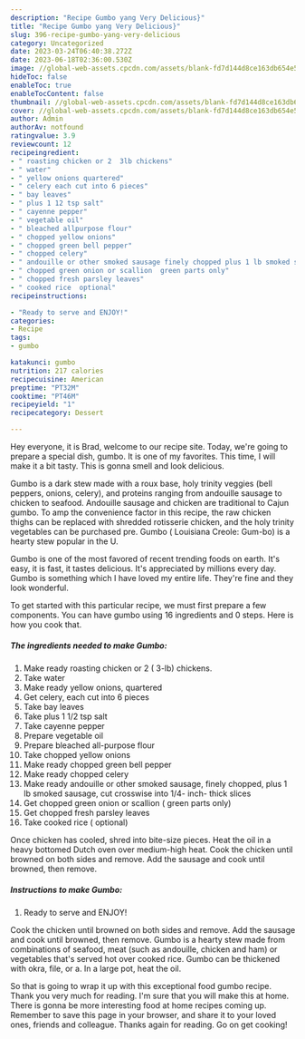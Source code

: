 ```yaml
---
description: "Recipe Gumbo yang Very Delicious}"
title: "Recipe Gumbo yang Very Delicious}"
slug: 396-recipe-gumbo-yang-very-delicious
category: Uncategorized
date: 2023-03-24T06:40:38.272Z
date: 2023-06-18T02:36:00.530Z
image: //global-web-assets.cpcdn.com/assets/blank-fd7d144d8ce163db654e5a02c40b08a2775adb7897d16e4062681dc7e1b2800f.png
hideToc: false
enableToc: true
enableTocContent: false
thumbnail: //global-web-assets.cpcdn.com/assets/blank-fd7d144d8ce163db654e5a02c40b08a2775adb7897d16e4062681dc7e1b2800f.png
cover: //global-web-assets.cpcdn.com/assets/blank-fd7d144d8ce163db654e5a02c40b08a2775adb7897d16e4062681dc7e1b2800f.png
author: Admin
authorAv: notfound
ratingvalue: 3.9
reviewcount: 12
recipeingredient:
- " roasting chicken or 2  3lb chickens"
- " water"
- " yellow onions quartered"
- " celery each cut into 6 pieces"
- " bay leaves"
- " plus 1 12 tsp salt"
- " cayenne pepper"
- " vegetable oil"
- " bleached allpurpose flour"
- " chopped yellow onions"
- " chopped green bell pepper"
- " chopped celery"
- " andouille or other smoked sausage finely chopped plus 1 lb smoked sausage cut crosswise into 14 inch thick slices"
- " chopped green onion or scallion  green parts only"
- " chopped fresh parsley leaves"
- " cooked rice  optional"
recipeinstructions:

- "Ready to serve and ENJOY!"
categories:
- Recipe
tags:
- gumbo

katakunci: gumbo 
nutrition: 217 calories
recipecuisine: American
preptime: "PT32M"
cooktime: "PT46M"
recipeyield: "1"
recipecategory: Dessert

---
```



Hey everyone, it is Brad, welcome to our recipe site. Today, we're going to prepare a special dish, gumbo. It is one of my favorites. This time, I will make it a bit tasty. This is gonna smell and look delicious.

Gumbo is a dark stew made with a roux base, holy trinity veggies (bell peppers, onions, celery), and proteins ranging from andouille sausage to chicken to seafood. Andouille sausage and chicken are traditional to Cajun gumbo. To amp the convenience factor in this recipe, the raw chicken thighs can be replaced with shredded rotisserie chicken, and the holy trinity vegetables can be purchased pre. Gumbo ( Louisiana Creole: Gum-bo) is a hearty stew popular in the U.

Gumbo is one of the most favored of recent trending foods on earth. It's easy, it is fast, it tastes delicious. It's appreciated by millions every day. Gumbo is something which I have loved my entire life. They're fine and they look wonderful.


To get started with this particular recipe, we must first prepare a few components. You can have gumbo using 16 ingredients and 0 steps. Here is how you cook that.

<!--inarticleads1-->

##### The ingredients needed to make Gumbo:

1. Make ready  roasting chicken or 2 ( 3-lb) chickens.
1. Take  water
1. Make ready  yellow onions, quartered
1. Get  celery, each cut into 6 pieces
1. Take  bay leaves
1. Take  plus 1 1/2 tsp salt
1. Take  cayenne pepper
1. Prepare  vegetable oil
1. Prepare  bleached all-purpose flour
1. Take  chopped yellow onions
1. Make ready  chopped green bell pepper
1. Make ready  chopped celery
1. Make ready  andouille or other smoked sausage, finely chopped, plus 1 lb smoked sausage, cut crosswise into 1/4- inch- thick slices
1. Get  chopped green onion or scallion ( green parts only)
1. Get  chopped fresh parsley leaves
1. Take  cooked rice ( optional)


Once chicken has cooled, shred into bite-size pieces. Heat the oil in a heavy bottomed Dutch oven over medium-high heat. Cook the chicken until browned on both sides and remove. Add the sausage and cook until browned, then remove. 

<!--inarticleads2-->

##### Instructions to make Gumbo:


1. Ready to serve and ENJOY!

Cook the chicken until browned on both sides and remove. Add the sausage and cook until browned, then remove. Gumbo is a hearty stew made from combinations of seafood, meat (such as andouille, chicken and ham) or vegetables that&#39;s served hot over cooked rice. Gumbo can be thickened with okra, file, or a. In a large pot, heat the oil. 

So that is going to wrap it up with this exceptional food gumbo recipe. Thank you very much for reading. I'm sure that you will make this at home. There is gonna be more interesting food at home recipes coming up. Remember to save this page in your browser, and share it to your loved ones, friends and colleague. Thanks again for reading. Go on get cooking!

